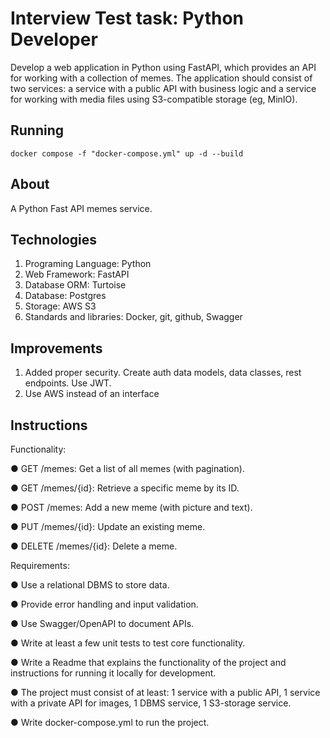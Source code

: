 # Interview Test task: Python Developer

Develop a web application in Python using FastAPI, which provides an API for working with a collection of memes. The application should consist of two services: a service with a public API with business logic and a service for working with media files using S3-compatible storage (eg, MinIO).

## Running

`docker compose -f "docker-compose.yml" up -d --build`

## About

A Python Fast API memes service.

## Technologies

1. Programing Language: Python
2. Web Framework: FastAPI
3. Database ORM: Turtoise
4. Database: Postgres
5. Storage: AWS S3
6. Standards and libraries: Docker, git, github, Swagger

## Improvements

1. Added proper security. Create auth data models, data classes, rest endpoints. Use JWT.
2. Use AWS instead of an interface

## Instructions

Functionality:

● GET /memes: Get a list of all memes (with pagination).

● GET /memes/{id}: Retrieve a specific meme by its ID.

● POST /memes: Add a new meme (with picture and text).

● PUT /memes/{id}: Update an existing meme.

● DELETE /memes/{id}: Delete a meme.

Requirements:

● Use a relational DBMS to store data.

● Provide error handling and input validation.

● Use Swagger/OpenAPI to document APIs.

● Write at least a few unit tests to test core functionality.

● Write a Readme that explains the functionality of the project and instructions for running it locally for development.

● The project must consist of at least: 1 service with a public API, 1 service with a private API for images, 1 DBMS service, 1 S3-storage service.

● Write docker-compose.yml to run the project.
